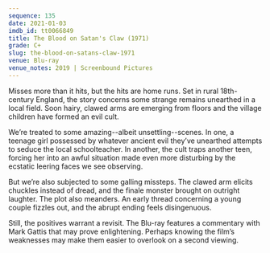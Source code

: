 ```yaml
---
sequence: 135
date: 2021-01-03
imdb_id: tt0066849
title: The Blood on Satan's Claw (1971)
grade: C+
slug: the-blood-on-satans-claw-1971
venue: Blu-ray
venue_notes: 2019 | Screenbound Pictures
---
```


Misses more than it hits, but the hits are home runs. Set in rural 18th-century England, the story concerns some strange remains unearthed in a local field. Soon hairy, clawed arms are emerging from floors and the village children have formed an evil cult.

We’re treated to some amazing--albeit unsettling--scenes. In one, a teenage girl possessed by whatever ancient evil they’ve unearthed attempts to seduce the local schoolteacher. In another, the cult traps another teen, forcing her into an awful situation made even more disturbing by the ecstatic leering faces we see observing.

But we’re also subjected to some galling missteps. The clawed arm elicits chuckles instead of dread, and the finale monster brought on outright laughter. The plot also meanders. An early thread concerning a young couple fizzles out, and the abrupt ending feels disingenuous.

Still, the positives warrant a revisit. The Blu-ray features a commentary with Mark Gattis that may prove enlightening. Perhaps knowing the film’s weaknesses may make them easier to overlook on a second viewing.
